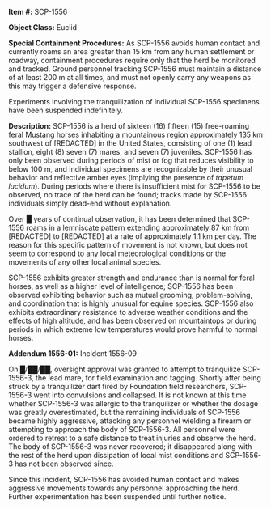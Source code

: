 **Item #:** SCP-1556

**Object Class:** Euclid

**Special Containment Procedures:** As SCP-1556 avoids human contact and currently roams an area greater than 15 km from any human settlement or roadway, containment procedures require only that the herd be monitored and tracked. Ground personnel tracking SCP-1556 must maintain a distance of at least 200 m at all times, and must not openly carry any weapons as this may trigger a defensive response.

Experiments involving the tranquilization of individual SCP-1556 specimens have been suspended indefinitely.

**Description:** SCP-1556 is a herd of sixteen (16) fifteen (15) free-roaming feral Mustang horses inhabiting a mountainous region approximately 135 km southwest of \[REDACTED\] in the United States, consisting of one (1) lead stallion, eight (8) seven (7) mares, and seven (7) juveniles. SCP-1556 has only been observed during periods of mist or fog that reduces visibility to below 100 m, and individual specimens are recognizable by their unusual behavior and reflective amber eyes (implying the presence of _tapetum lucidum_). During periods where there is insufficient mist for SCP-1556 to be observed, no trace of the herd can be found; tracks made by SCP-1556 individuals simply dead-end without explanation.

Over █ years of continual observation, it has been determined that SCP-1556 roams in a lemniscate pattern extending approximately 87 km from \[REDACTED\] to \[REDACTED\] at a rate of approximately 1.1 km per day. The reason for this specific pattern of movement is not known, but does not seem to correspond to any local meteorological conditions or the movements of any other local animal species.

SCP-1556 exhibits greater strength and endurance than is normal for feral horses, as well as a higher level of intelligence; SCP-1556 has been observed exhibiting behavior such as mutual grooming, problem-solving, and coordination that is highly unusual for equine species. SCP-1556 also exhibits extraordinary resistance to adverse weather conditions and the effects of high altitude, and has been observed on mountaintops or during periods in which extreme low temperatures would prove harmful to normal horses.

**Addendum 1556-01:** Incident 1556-09

On █/██/██, oversight approval was granted to attempt to tranquilize SCP-1556-3, the lead mare, for field examination and tagging. Shortly after being struck by a tranquilizer dart fired by Foundation field researchers, SCP-1556-3 went into convulsions and collapsed. It is not known at this time whether SCP-1556-3 was allergic to the tranquilizer or whether the dosage was greatly overestimated, but the remaining individuals of SCP-1556 became highly aggressive, attacking any personnel wielding a firearm or attempting to approach the body of SCP-1556-3. All personnel were ordered to retreat to a safe distance to treat injuries and observe the herd. The body of SCP-1556-3 was never recovered; it disappeared along with the rest of the herd upon dissipation of local mist conditions and SCP-1556-3 has not been observed since.

Since this incident, SCP-1556 has avoided human contact and makes aggressive movements towards any personnel approaching the herd. Further experimentation has been suspended until further notice.
